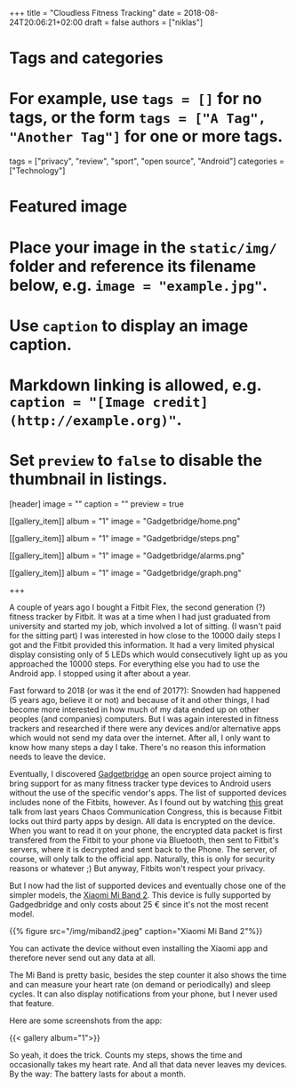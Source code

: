 +++
title = "Cloudless Fitness Tracking"
date = 2018-08-24T20:06:21+02:00
draft = false
authors = ["niklas"]
# Tags and categories
# For example, use `tags = []` for no tags, or the form `tags = ["A Tag", "Another Tag"]` for one or more tags.
tags = ["privacy", "review", "sport", "open source", "Android"]
categories = ["Technology"]

# Featured image
# Place your image in the `static/img/` folder and reference its filename below, e.g. `image = "example.jpg"`.
# Use `caption` to display an image caption.
#   Markdown linking is allowed, e.g. `caption = "[Image credit](http://example.org)"`.
# Set `preview` to `false` to disable the thumbnail in listings.
[header]
image = ""
caption = ""
preview = true

[[gallery_item]]
album = "1"
image = "Gadgetbridge/home.png"

[[gallery_item]]
album = "1"
image = "Gadgetbridge/steps.png"

[[gallery_item]]
album = "1"
image = "Gadgetbridge/alarms.png"

[[gallery_item]]
album = "1"
image = "Gadgetbridge/graph.png"

+++

A couple of years ago I bought a Fitbit Flex, the second generation (?) fitness tracker by Fitbit. It was at a time when I had just graduated from university and started my job, which involved a lot of sitting. (I wasn't paid for the sitting part) I was interested in how close to the 10000 daily steps I got and the Fitbit provided this information. It had a very limited physical display consisting only of 5 LEDs which would consecutively light up as you approached the 10000 steps. For everything else you had to use the Android app. I stopped using it after about a year.

Fast forward to 2018 (or was it the end of 2017?): Snowden had happened (5 years ago, believe it or not) and because of it and other things, I had become more interested in how much of my data ended up on other peoples (and companies) computers. But I was again interested in fitness trackers and researched if there were any devices and/or alternative apps which would not send my data over the internet. After all, I only want to know how many steps a day I take. There's no reason this information needs to leave the device.

Eventually, I discovered [Gadgetbridge](https://gadgetbridge.org/) an open source project aiming to bring support for as many fitness tracker type devices to Android users without the use of the specific vendor's apps. The list of supported devices includes none of the Fitbits, however. As I found out by watching [this](https://media.ccc.de/v/34c3-8908-doping_your_fitbit) great talk from last years Chaos Communication Congress, this is because Fitbit locks out third party apps by design. All data is encrypted on the device. When you want to read it on your phone, the encrypted data packet is first transfered from the Fitbit to your phone via Bluetooth, then sent to Fitbit's servers, where it is decrypted and sent back to the Phone. The server, of course, will only talk to the official app. Naturally, this is only for security reasons or whatever ;) But anyway, Fitbits won't respect your privacy.


But I now had the list of supported devices and eventually chose one of the simpler models, the [Xiaomi Mi Band 2](https://en.wikipedia.org/wiki/Xiaomi_Mi_Band_2). This device is fully supported by Gadgedbridge and only costs about 25 € since it's not the most recent model.

{{% figure src="/img/miband2.jpeg" caption="Xiaomi Mi Band 2"%}}

You can activate the device without even installing the Xiaomi app and therefore never send out any data at all.

The Mi Band is pretty basic, besides the step counter it also shows the time and can measure your heart rate (on demand or periodically) and sleep cycles. It can also display notifications from your phone, but I never used that feature.

Here are some screenshots from the app:

{{< gallery album="1">}}


So yeah, it does the trick. Counts my steps, shows the time and occasionally takes my heart rate. And all that data never leaves my devices. By the way: The battery lasts for about a month.
